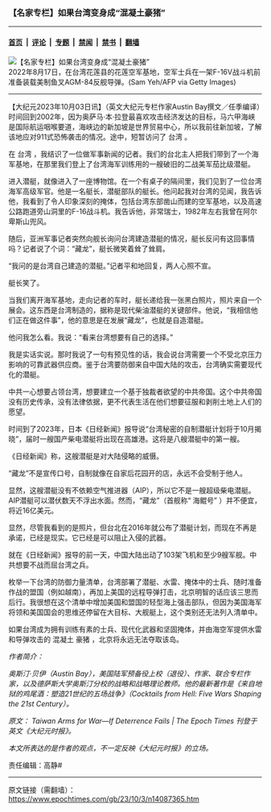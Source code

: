 ### 【名家专栏】如果台湾变身成“混凝土豪猪”

---

#### [首页](../../../..?n14087365) &nbsp;|&nbsp; [评论](../../../../../epoch-comment?n14087365) &nbsp;|&nbsp; [专题](../../../../../epoch-special?n14087365) &nbsp;|&nbsp; [禁闻](../../../../../epoch-news?n14087365) &nbsp;|&nbsp; [禁书](../../../../../books?n14087365) &nbsp;|&nbsp; [翻墙](https://github.com/gfw-breaker/nogfw/blob/master/README.md?n14087365)


<div><img alt="【名家专栏】如果台湾变身成“混凝土豪猪”" class="attachment-djy_600_400 size-djy_600_400 wp-post-image" src="https://i.epochtimes.com/assets/uploads/2023/10/id14087369-F16V_GettyImages-1242552571-600x400.jpg"/>
<div class="caption">
 2022年8月17日，在台湾花莲县的花莲空军基地，空军士兵在一架F-16V战斗机前准备装载美制鱼叉AGM-84反舰导弹。(Sam Yeh/AFP via Getty Images)
</div></div><hr/><div class="post_content" id="artbody" itemprop="articleBody">
 <!-- article content begin -->
 <p>
  【大纪元2023年10月03日讯】（英文大纪元专栏作家Austin Bay撰文／任季编译）时间回到2002年，因为奥萨马‧本‧拉登最喜欢攻击经济发达的目标，马六甲海峡是国际航运咽喉要道，海峡边的新加坡是世界贸易中心，所以我前往新加坡，了解该地应对911式恐怖袭击的情况。途中，短暂访问了
  <ok href="https://www.epochtimes.com/gb/tag/%E5%8F%B0%E6%B9%BE.html">
   台湾
  </ok>
  。
 </p>
 <p>
  在
  <ok href="https://www.epochtimes.com/gb/tag/%E5%8F%B0%E6%B9%BE.html">
   台湾
  </ok>
  ，我结识了一位做军事新闻的记者。我们的台北主人把我们带到了一个海军基地，在那里我们登上了台湾海军训练用的一艘破旧的二战美军茄比级潜艇。
 </p>
 <p>
  进入潜艇，就像进入了一座博物馆。在一个有桌子的隔间里，我们见到了一位台湾海军高级军官。他是一名艇长，潜艇部队的艇长。他问起我对台湾的见闻，我告诉他，我看到了令人印象深刻的掩体，包括台湾东部凿山而建的空军基地，以及高速公路跑道旁山洞里的F-16战斗机。我告诉他，非常瑞士，1982年左右我曾在阿尔卑斯山兜风。
 </p>
 <p>
  随后，亚洲军事记者突然向舰长询问台湾建造潜艇的情况，艇长反问有这回事情吗？记者说了个词：“藏龙”，艇长微笑着耸了耸肩。
 </p>
 <p>
  “我问的是台湾自己建造的潜艇。”记者平和地回复，两人心照不宣。
 </p>
 <p>
  艇长笑了。
 </p>
 <p>
  当我们离开海军基地，走向记者的车时，艇长递给我一张黑白照片，照片来自一个展会。这东西是台湾制造的，据称是现代柴油潜艇的关键部件。他说，“我相信他们正在做这件事”，他的意思是在发展“藏龙”，也就是自造潜艇。
 </p>
 <p>
  他问我怎么看。我说：“看来台湾想要有自己的选择。”
 </p>
 <p>
  我是实话实说。那时我说了一句有预见性的话，我会说台湾需要一个不受北京压力影响的可靠武器供应商。鉴于台湾要防御来自中国大陆的攻击，台湾确实需要现代化的潜艇。
 </p>
 <p>
  中共一心想要占领台湾，想要建立一个基于独裁者欲望的中共帝国。这个中共帝国没有历史传承，没有法律依据，更不代表生活在他们想要征服和剥削土地上人们的愿望。
 </p>
 <p>
  时间到了2023年，日本《日经新闻》报导说“台湾秘密的自制潜艇计划将于10月揭晓”，届时一艘国产柴电潜艇将出现在高雄港。这将是八艘潜艇中的第一艘。
 </p>
 <p>
  《日经新闻》称，这艘潜艇是对大陆侵略的威慑。
 </p>
 <p>
  “藏龙”不是宣传口号，自制就像在自家后花园开的店，永远不会受制于他人。
 </p>
 <p>
  显然，这艘潜艇没有不依赖空气推进器（AIP），所以它不是一艘超级柴电潜艇。AIP潜艇可以潜伏数天不浮出水面。然而，“藏龙”（首舰称“
  <span class="mw-page-title-main">
   海鲲号”
  </span>
  ）并不便宜，将近16亿美元。
 </p>
 <p>
  显然，尽管我看到的是照片，但台北在2016年就公布了潜艇计划，而现在不再是承诺，已经是现实。它已经是可以阻止入侵的武器。
 </p>
 <p>
  就在《日经新闻》报导的前一天，中国大陆出动了103架飞机和至少9艘军舰。中共想要不战而屈台湾之兵。
 </p>
 <p>
  枚举一下台湾的防御力量清单，台湾部署了潜艇、水雷、掩体中的士兵、随时准备作战的盟国（例如越南），再加上美国的远程导弹打击，北京明智的话应该三思而后行。我很想在这个清单中增加美国和盟国的轻型海上强击部队，但因为美国海军将领和美国国会的思维还停留在大目标、大舰艇上，这个类别还无法列入清单中。
 </p>
 <p>
  如果台湾成为拥有训练有素的士兵、现代化武器和坚固掩体，并由海空军提供水雷和导弹攻击的
  <ok href="https://www.epochtimes.com/gb/tag/%E6%B7%B7%E5%87%9D%E5%9C%9F.html">
   混凝土
  </ok>
  <ok href="https://www.epochtimes.com/gb/tag/%E8%B1%AA%E7%8C%AA.html">
   豪猪
  </ok>
  ，北京将永远无法夺取该岛。
 </p>
 <p>
  <em>
   作者简介：
  </em>
 </p>
 <p>
  <em>
   奥斯汀‧贝伊（Austin Bay），美国陆军预备役上校（退役）、作家、联合专栏作家，以及德萨斯大学奥斯汀分校的战略和战略理论教师。他的最新著作是《来自地狱的鸡尾酒：塑造21世纪的五场战争》（Cocktails from Hell: Five Wars Shaping the 21st Century）。
  </em>
 </p>
 <p>
  <em>
   原文：
   <ok href="https://www.theepochtimes.com/opinion/taiwan-arms-for-war-if-deterrence-fails-5495210">
    Taiwan Arms for War—If Deterrence Fails | The Epoch Times
   </ok>
   刊登于英文《大纪元时报》。
  </em>
 </p>
 <p>
  <em>
   本文所表达的是作者的观点，不一定反映《大纪元时报》的立场。
  </em>
 </p>
 <p>
  责任编辑：高静#
 </p>
 <!-- article content end -->
 <div id="below_article_ad">
 </div>
</div>


---

原文链接（需翻墙）：https://www.epochtimes.com/gb/23/10/3/n14087365.htm